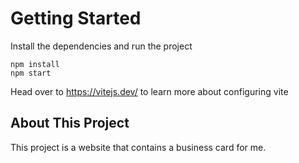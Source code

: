 # Getting Started
Install the dependencies and run the project
```
npm install
npm start
```

Head over to https://vitejs.dev/ to learn more about configuring vite

## About This Project
This project is a website that contains a business card for me.
